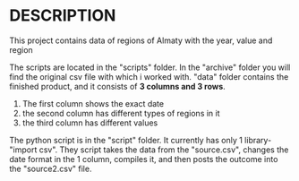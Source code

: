 # DESCRIPTION
This project contains data of regions of Almaty with the year, value and region

The scripts are located in the "scripts" folder. In the "archive" folder you will find the original csv file with which i worked with. "data" folder contains the finished product, and it consists of **3 columns and 3 rows**. 
1. The first column shows the exact date
2. the second column has different types of regions in it
3. the third column has different values

The python script is in the "script" folder. It currently has only 1 library- "import csv". They script takes the data from the "source.csv", changes the date format in the 1 column, compiles it, and then posts the outcome into the "source2.csv" file.